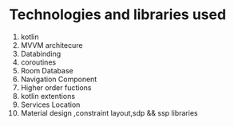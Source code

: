 # Technologies and libraries used

1. kotlin
1. MVVM architecure
1. Databinding
1. coroutines
1. Room Database
1. Navigation Component
1. Higher order fuctions
1. kotlin extentions
1. Services Location
1. Material design ,constraint layout,sdp && ssp libraries